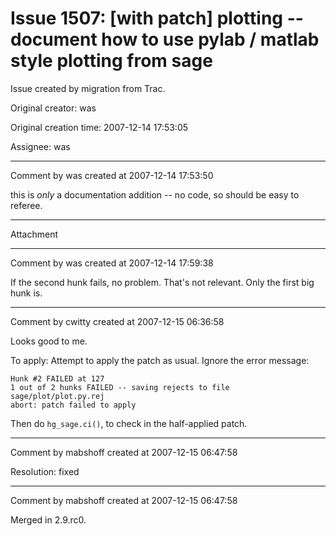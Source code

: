 # Issue 1507: [with patch] plotting -- document how to use pylab / matlab style plotting from sage

Issue created by migration from Trac.

Original creator: was

Original creation time: 2007-12-14 17:53:05

Assignee: was




---

Comment by was created at 2007-12-14 17:53:50

this is *only* a documentation addition -- no code, so should be easy to referee.


---

Attachment


---

Comment by was created at 2007-12-14 17:59:38

If the second hunk fails, no problem.  That's not relevant.  Only the first big
hunk is.


---

Comment by cwitty created at 2007-12-15 06:36:58

Looks good to me.  

To apply: Attempt to apply the patch as usual.  Ignore the error message:

```
Hunk #2 FAILED at 127
1 out of 2 hunks FAILED -- saving rejects to file sage/plot/plot.py.rej
abort: patch failed to apply
```


Then do `hg_sage.ci()`, to check in the half-applied patch.


---

Comment by mabshoff created at 2007-12-15 06:47:58

Resolution: fixed


---

Comment by mabshoff created at 2007-12-15 06:47:58

Merged in 2.9.rc0.

